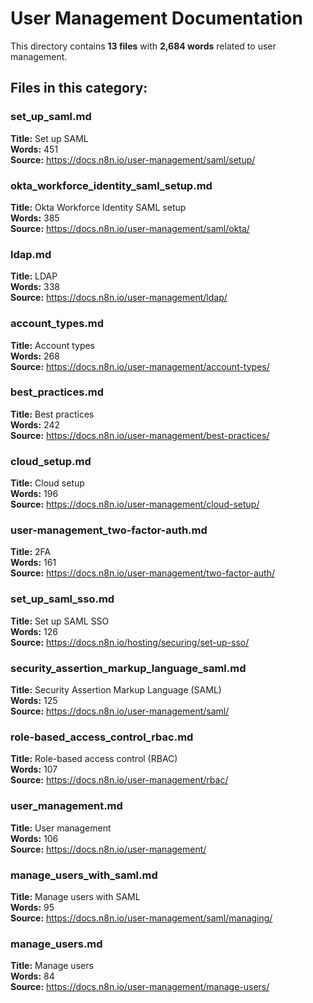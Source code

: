 # User Management Documentation

This directory contains **13 files** with **2,684 words** related to user management.

## Files in this category:

### set_up_saml.md
**Title:** Set up SAML  
**Words:** 451  
**Source:** https://docs.n8n.io/user-management/saml/setup/  

### okta_workforce_identity_saml_setup.md
**Title:** Okta Workforce Identity SAML setup  
**Words:** 385  
**Source:** https://docs.n8n.io/user-management/saml/okta/  

### ldap.md
**Title:** LDAP  
**Words:** 338  
**Source:** https://docs.n8n.io/user-management/ldap/  

### account_types.md
**Title:** Account types  
**Words:** 268  
**Source:** https://docs.n8n.io/user-management/account-types/  

### best_practices.md
**Title:** Best practices  
**Words:** 242  
**Source:** https://docs.n8n.io/user-management/best-practices/  

### cloud_setup.md
**Title:** Cloud setup  
**Words:** 196  
**Source:** https://docs.n8n.io/user-management/cloud-setup/  

### user-management_two-factor-auth.md
**Title:** 2FA  
**Words:** 161  
**Source:** https://docs.n8n.io/user-management/two-factor-auth/  

### set_up_saml_sso.md
**Title:** Set up SAML SSO  
**Words:** 126  
**Source:** https://docs.n8n.io/hosting/securing/set-up-sso/  

### security_assertion_markup_language_saml.md
**Title:** Security Assertion Markup Language (SAML)  
**Words:** 125  
**Source:** https://docs.n8n.io/user-management/saml/  

### role-based_access_control_rbac.md
**Title:** Role-based access control (RBAC)  
**Words:** 107  
**Source:** https://docs.n8n.io/user-management/rbac/  

### user_management.md
**Title:** User management  
**Words:** 106  
**Source:** https://docs.n8n.io/user-management/  

### manage_users_with_saml.md
**Title:** Manage users with SAML  
**Words:** 95  
**Source:** https://docs.n8n.io/user-management/saml/managing/  

### manage_users.md
**Title:** Manage users  
**Words:** 84  
**Source:** https://docs.n8n.io/user-management/manage-users/  

